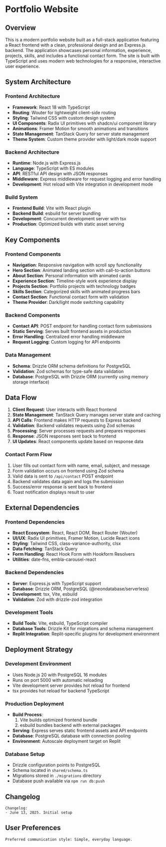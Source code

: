 # Portfolio Website

## Overview

This is a modern portfolio website built as a full-stack application featuring a React frontend with a clean, professional design and an Express.js backend. The application showcases personal information, experience, projects, skills, and includes a functional contact form. The site is built with TypeScript and uses modern web technologies for a responsive, interactive user experience.

## System Architecture

### Frontend Architecture
- **Framework**: React 18 with TypeScript
- **Routing**: Wouter for lightweight client-side routing
- **Styling**: Tailwind CSS with custom design system
- **UI Components**: Radix UI primitives with shadcn/ui component library
- **Animations**: Framer Motion for smooth animations and transitions
- **State Management**: TanStack Query for server state management
- **Theme System**: Custom theme provider with light/dark mode support

### Backend Architecture
- **Runtime**: Node.js with Express.js
- **Language**: TypeScript with ES modules
- **API**: RESTful API design with JSON responses
- **Middleware**: Express middleware for request logging and error handling
- **Development**: Hot reload with Vite integration in development mode

### Build System
- **Frontend Build**: Vite with React plugin
- **Backend Build**: esbuild for server bundling
- **Development**: Concurrent development server with tsx
- **Production**: Optimized builds with static asset serving

## Key Components

### Frontend Components
- **Navigation**: Responsive navigation with scroll spy functionality
- **Hero Section**: Animated landing section with call-to-action buttons
- **About Section**: Personal information with animated cards
- **Experience Section**: Timeline-style work experience display
- **Projects Section**: Portfolio projects with technology badges
- **Skills Section**: Categorized skills with animated progress bars
- **Contact Section**: Functional contact form with validation
- **Theme Provider**: Dark/light mode switching capability

### Backend Components
- **Contact API**: POST endpoint for handling contact form submissions
- **Static Serving**: Serves built frontend assets in production
- **Error Handling**: Centralized error handling middleware
- **Request Logging**: Custom logging for API endpoints

### Data Management
- **Schema**: Drizzle ORM schema definitions for PostgreSQL
- **Validation**: Zod schemas for type-safe data validation
- **Database**: PostgreSQL with Drizzle ORM (currently using memory storage interface)

## Data Flow

1. **Client Request**: User interacts with React frontend
2. **State Management**: TanStack Query manages server state and caching
3. **API Calls**: Frontend makes HTTP requests to Express backend
4. **Validation**: Backend validates requests using Zod schemas
5. **Processing**: Server processes requests and prepares responses
6. **Response**: JSON responses sent back to frontend
7. **UI Updates**: React components update based on response data

### Contact Form Flow
1. User fills out contact form with name, email, subject, and message
2. Form validation occurs on frontend using Zod schema
3. Valid data is sent to `/api/contact` POST endpoint
4. Backend validates data again and logs the submission
5. Success/error response is sent back to frontend
6. Toast notification displays result to user

## External Dependencies

### Frontend Dependencies
- **React Ecosystem**: React, React DOM, React Router (Wouter)
- **UI/UX**: Radix UI primitives, Framer Motion, Lucide React icons
- **Styling**: Tailwind CSS, class-variance-authority, clsx
- **Data Fetching**: TanStack Query
- **Form Handling**: React Hook Form with Hookform Resolvers
- **Utilities**: date-fns, embla-carousel-react

### Backend Dependencies
- **Server**: Express.js with TypeScript support
- **Database**: Drizzle ORM, PostgreSQL (@neondatabase/serverless)
- **Development**: tsx, Vite, esbuild
- **Validation**: Zod with drizzle-zod integration

### Development Tools
- **Build Tools**: Vite, esbuild, TypeScript compiler
- **Database Tools**: Drizzle Kit for migrations and schema management
- **Replit Integration**: Replit-specific plugins for development environment

## Deployment Strategy

### Development Environment
- Uses Node.js 20 with PostgreSQL 16 modules
- Runs on port 5000 with automatic reloading
- Vite development server provides hot reload for frontend
- tsx provides hot reload for backend TypeScript

### Production Deployment
- **Build Process**: 
  1. Vite builds optimized frontend bundle
  2. esbuild bundles backend with external packages
- **Serving**: Express serves static frontend assets and API endpoints
- **Database**: PostgreSQL database with connection pooling
- **Environment**: Autoscale deployment target on Replit

### Database Setup
- Drizzle configuration points to PostgreSQL
- Schema located in `shared/schema.ts`
- Migrations stored in `./migrations` directory
- Database push available via `npm run db:push`

## Changelog

```
Changelog:
- June 13, 2025. Initial setup
```

## User Preferences

```
Preferred communication style: Simple, everyday language.
```
